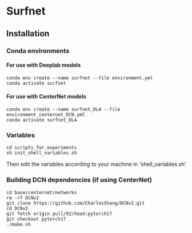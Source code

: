 # Surfnet


## Installation 
### Conda environments

#### For use with Deeplab models 
```shell
conda env create --name surfnet --file environment.yml
conda activate surfnet 
```

#### For use with CenterNet models 
```shell
conda env create --name surfnet_DLA --file environment_centernet_DCN.yml
conda activate surfnet_DLA 
```

### Variables
```shell
cd scripts_for_experiments
sh init_shell_variables.sh
```
Then edit the variables according to your machine in 'shell_variables.sh'


### Building DCN dependencies (if using CenterNet)

```shell 
cd base/centernet/networks
rm -rf DCNv2
git clone https://github.com/CharlesShang/DCNv2.git
cd DCNv2
git fetch origin pull/92/head:pytorch17
git checkout pytorch17
./make.sh
```
